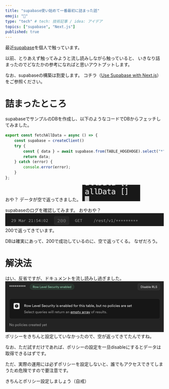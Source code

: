 ```yaml
---
title: "supabase使い始めて一番最初に詰まった話"
emoji: "👏"
type: "tech" # tech: 技術記事 / idea: アイデア
topics: ["supabase", "Next.js"]
published: true
---
```


最近[supabase](https://supabase.com/)を個人で触っています。

以前、とりあえず触ってみようと流し読みしながら触っていると、
いきなり詰まったのでどなたかの参考になればと思いアウトプットします。

なお、supabaseの構築は割愛します。
コチラ（[Use Supabase with Next.js](https://supabase.com/docs/guides/getting-started/quickstarts/nextjs)）をご参照ください。

# 詰まったところ

supabaseでサンプルのDBを作成し、以下のようなコードでDBからフェッチしてみました。

```typescript
export const fetchAllData = async () => {
    const supabase = createClient()
    try {
        const { data } = await supabase.from(TABLE_HOGEHOGE).select("*").order("created_at");
        return data;
    } catch (error) {
        console.error(error);
    }
};
```
おや？
データが空で返ってきました。
![](/images/331487595ca72e/2.png)

supabaseのログを確認してみます。
おやおや？
![](/images/331487595ca72e/1.png)
200で返ってきています。

DBは確実にあって、200で成功しているのに、空で返ってくる。
なぜだろう。

# 解決法
はい、反省ですが、ドキュメントを流し読みし過ぎました。
![](/images/331487595ca72e/3.png)
ポリシーをきちんと設定していなかったので、空が返ってきてたんですね。

なお、ただ試すだけであれば、ポリシーの設定を一旦disableにするとデータは取得できるはずです。

ただ、実際の運用には必ずポリシーを設定しないと、誰でもアクセスできてしまうため危険ですので要注意です。

きちんとポリシー設定しましょう（自戒）